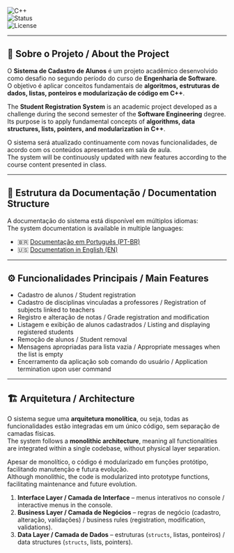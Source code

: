![C++](https://img.shields.io/badge/language-C++-blue.svg)  
![Status](https://img.shields.io/badge/status-in%20development-yellow)  
![License](https://img.shields.io/badge/license-MIT-green)

---

## 📘 Sobre o Projeto / About the Project

O **Sistema de Cadastro de Alunos** é um projeto acadêmico desenvolvido como desafio no segundo período do curso de **Engenharia de Software**.  
O objetivo é aplicar conceitos fundamentais de **algoritmos, estruturas de dados, listas, ponteiros e modularização de código em C++**.  

The **Student Registration System** is an academic project developed as a challenge during the second semester of the **Software Engineering** degree.  
Its purpose is to apply fundamental concepts of **algorithms, data structures, lists, pointers, and modularization in C++**.  

O sistema será atualizado continuamente com novas funcionalidades, de acordo com os conteúdos apresentados em sala de aula.  
The system will be continuously updated with new features according to the course content presented in class.  

---

## 📂 Estrutura da Documentação / Documentation Structure

A documentação do sistema está disponível em múltiplos idiomas:  
The system documentation is available in multiple languages:  

- 🇧🇷 [Documentação em Português (PT-BR)](./docs/pt-br/documentacao-requisitos.md)  
- 🇺🇸 [Documentation in English (EN)](./docs/en/requirements-documentation.md)  

---

## ⚙️ Funcionalidades Principais / Main Features

- Cadastro de alunos / Student registration  
- Cadastro de disciplinas vinculadas a professores / Registration of subjects linked to teachers  
- Registro e alteração de notas / Grade registration and modification  
- Listagem e exibição de alunos cadastrados / Listing and displaying registered students  
- Remoção de alunos / Student removal  
- Mensagens apropriadas para lista vazia / Appropriate messages when the list is empty  
- Encerramento da aplicação sob comando do usuário / Application termination upon user command  

---

## 🏗️ Arquitetura / Architecture

O sistema segue uma **arquitetura monolítica**, ou seja, todas as funcionalidades estão integradas em um único código, sem separação de camadas físicas.  
The system follows a **monolithic architecture**, meaning all functionalities are integrated within a single codebase, without physical layer separation.

Apesar de monolítico, o código é modularizado em funções protótipo, facilitando manutenção e futura evolução.  
Although monolithic, the code is modularized into prototype functions, facilitating maintenance and future evolution.  

1. **Interface Layer / Camada de Interface** – menus interativos no console / interactive menus in the console.  
2. **Business Layer / Camada de Negócios** – regras de negócio (cadastro, alteração, validações) / business rules (registration, modification, validations).  
3. **Data Layer / Camada de Dados** – estruturas (`structs`, listas, ponteiros) / data structures (`structs`, lists, pointers).  

